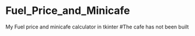 # Fuel_Price_and_Minicafe

My Fuel price and minicafe calculator in tkinter
#The cafe has not been built

